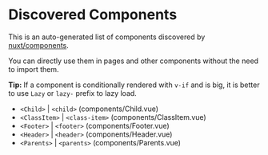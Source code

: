# Discovered Components

This is an auto-generated list of components discovered by [nuxt/components](https://github.com/nuxt/components).

You can directly use them in pages and other components without the need to import them.

**Tip:** If a component is conditionally rendered with `v-if` and is big, it is better to use `Lazy` or `lazy-` prefix to lazy load.

- `<Child>` | `<child>` (components/Child.vue)
- `<ClassItem>` | `<class-item>` (components/ClassItem.vue)
- `<Footer>` | `<footer>` (components/Footer.vue)
- `<Header>` | `<header>` (components/Header.vue)
- `<Parents>` | `<parents>` (components/Parents.vue)
